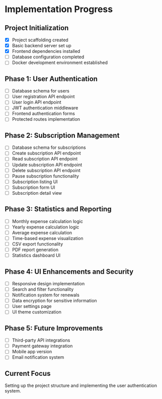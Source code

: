 # Implementation Progress

## Project Initialization
- [x] Project scaffolding created
- [x] Basic backend server set up
- [x] Frontend dependencies installed
- [ ] Database configuration completed
- [ ] Docker development environment established

## Phase 1: User Authentication
- [ ] Database schema for users
- [ ] User registration API endpoint
- [ ] User login API endpoint
- [ ] JWT authentication middleware
- [ ] Frontend authentication forms
- [ ] Protected routes implementation

## Phase 2: Subscription Management
- [ ] Database schema for subscriptions
- [ ] Create subscription API endpoint
- [ ] Read subscription API endpoint
- [ ] Update subscription API endpoint
- [ ] Delete subscription API endpoint
- [ ] Pause subscription functionality
- [ ] Subscription listing UI
- [ ] Subscription form UI
- [ ] Subscription detail view

## Phase 3: Statistics and Reporting
- [ ] Monthly expense calculation logic
- [ ] Yearly expense calculation logic
- [ ] Average expense calculation
- [ ] Time-based expense visualization
- [ ] CSV export functionality
- [ ] PDF report generation
- [ ] Statistics dashboard UI

## Phase 4: UI Enhancements and Security
- [ ] Responsive design implementation
- [ ] Search and filter functionality
- [ ] Notification system for renewals
- [ ] Data encryption for sensitive information
- [ ] User settings page
- [ ] UI theme customization

## Phase 5: Future Improvements
- [ ] Third-party API integrations
- [ ] Payment gateway integration
- [ ] Mobile app version
- [ ] Email notification system

## Current Focus
Setting up the project structure and implementing the user authentication system.
